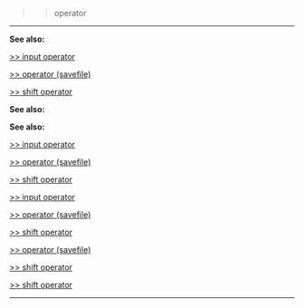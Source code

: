 

 >> operator
-------------




**See also:** 


[>> input operator](#/operator/%3e%3e/input) 

[>> operator (savefile)](#/savefile/operator/%3e%3e) 

[>> shift operator](#/operator/%3e%3e/shift) 





**See also:** 

**See also:**

[>> input operator](#/operator/%3e%3e/input) 

[>> operator (savefile)](#/savefile/operator/%3e%3e) 

[>> shift operator](#/operator/%3e%3e/shift) 



[>> input operator](#/operator/%3e%3e/input)

[>> operator (savefile)](#/savefile/operator/%3e%3e) 

[>> shift operator](#/operator/%3e%3e/shift) 


[>> operator (savefile)](#/savefile/operator/%3e%3e)

[>> shift operator](#/operator/%3e%3e/shift) 

[>> shift operator](#/operator/%3e%3e/shift)


---


